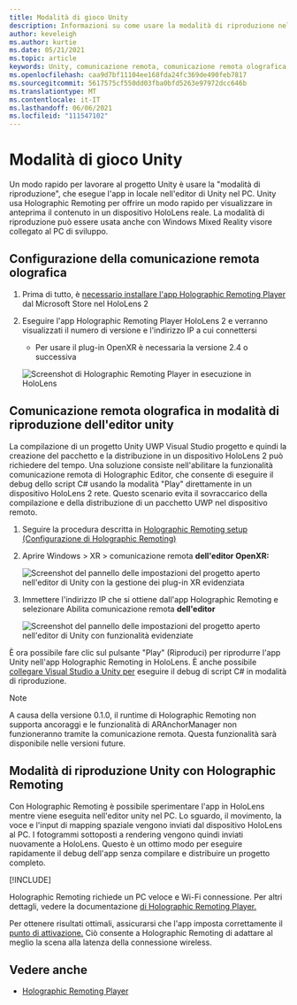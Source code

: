 ```yaml
---
title: Modalità di gioco Unity
description: Informazioni su come usare la modalità di riproduzione nell'editor di Unity per visualizzare in anteprima le modifiche dell'applicazione in un dispositivo senza distribuire un'app.
author: keveleigh
ms.author: kurtie
ms.date: 05/21/2021
ms.topic: article
keywords: Unity, comunicazione remota, comunicazione remota olografica, lettore di comunicazione remota olografica, HoloLens, visore per realtà mista, visore windows mixed reality, visore di realtà virtuale, modalità di gioco unity
ms.openlocfilehash: caa9d7bf11104ee168fda24fc369de490feb7817
ms.sourcegitcommit: 5617575cf550dd03fba0bfd5263e97972dcc646b
ms.translationtype: MT
ms.contentlocale: it-IT
ms.lasthandoff: 06/06/2021
ms.locfileid: "111547102"
---
```

# <a name="unity-play-mode"></a>Modalità di gioco Unity

Un modo rapido per lavorare al progetto Unity è usare la "modalità di riproduzione", che esegue l'app in locale nell'editor di Unity nel PC. Unity usa Holographic Remoting per offrire un modo rapido per visualizzare in anteprima il contenuto in un dispositivo HoloLens reale. La modalità di riproduzione può essere usata anche con Windows Mixed Reality visore collegato al PC di sviluppo.

## <a name="holographic-remoting-setup"></a>Configurazione della comunicazione remota olografica

1. Prima di tutto, è [necessario installare l'app Holographic Remoting Player](https://www.microsoft.com/store/productId/9NBLGGH4SV40) dal Microsoft Store nel HoloLens 2
2. Eseguire l'app Holographic Remoting Player HoloLens 2 e verranno visualizzati il numero di versione e l'indirizzo IP a cui connettersi
    * Per usare il plug-in OpenXR è necessaria la versione 2.4 o successiva

    ![Screenshot di Holographic Remoting Player in esecuzione in HoloLens](images/openxr-features-img-01.png)

## <a name="holographic-remoting-in-unity-editor-play-mode"></a>Comunicazione remota olografica in modalità di riproduzione dell'editor unity

La compilazione di un progetto Unity UWP Visual Studio progetto e quindi la creazione del pacchetto e la distribuzione in un dispositivo HoloLens 2 può richiedere del tempo. Una soluzione consiste nell'abilitare la funzionalità comunicazione remota di Holographic Editor, che consente di eseguire il debug dello script C# usando la modalità "Play" direttamente in un dispositivo HoloLens 2 rete. Questo scenario evita il sovraccarico della compilazione e della distribuzione di un pacchetto UWP nel dispositivo remoto.

1. Seguire la procedura descritta in [Holographic Remoting setup (Configurazione di Holographic Remoting)](#holographic-remoting-setup)
2. Aprire Windows > XR > comunicazione remota **dell'editor OpenXR:**

    ![Screenshot del pannello delle impostazioni del progetto aperto nell'editor di Unity con la gestione dei plug-in XR evidenziata](images/openxr-features-img-02.png)

3. Immettere l'indirizzo IP che si ottiene dall'app Holographic Remoting e selezionare Abilita comunicazione remota **dell'editor**

    ![Screenshot del pannello delle impostazioni del progetto aperto nell'editor di Unity con funzionalità evidenziate](images/openxr-features-img-03.png)

È ora possibile fare clic sul pulsante "Play" (Riproduci) per riprodurre l'app Unity nell'app Holographic Remoting in HoloLens. È anche possibile [collegare Visual Studio a Unity per](/visualstudio/gamedev/unity/get-started/using-visual-studio-tools-for-unity?pivots=windows) eseguire il debug di script C# in modalità di riproduzione.

> [!NOTE]
> A causa della versione 0.1.0, il runtime di Holographic Remoting non supporta ancoraggi e le funzionalità di ARAnchorManager non funzioneranno tramite la comunicazione remota.  Questa funzionalità sarà disponibile nelle versioni future.

## <a name="unity-play-mode-with-holographic-remoting"></a>Modalità di riproduzione Unity con Holographic Remoting

Con Holographic Remoting è possibile sperimentare l'app in HoloLens mentre viene eseguita nell'editor unity nel PC. Lo sguardo, il movimento, la voce e l'input di mapping spaziale vengono inviati dal dispositivo HoloLens al PC. I fotogrammi sottoposti a rendering vengono quindi inviati nuovamente a HoloLens. Questo è un ottimo modo per eseguire rapidamente il debug dell'app senza compilare e distribuire un progetto completo.

[!INCLUDE[](includes/unity-play-mode.md)]

Holographic Remoting richiede un PC veloce e Wi-Fi connessione. Per altri dettagli, vedere la documentazione [di Holographic Remoting Player.](../platform-capabilities-and-apis/holographic-remoting-player.md)

Per ottenere risultati ottimali, assicurarsi che l'app imposta correttamente il [punto di attivazione.](focus-point-in-unity.md) Ciò consente a Holographic Remoting di adattare al meglio la scena alla latenza della connessione wireless.

## <a name="see-also"></a>Vedere anche

* [Holographic Remoting Player](../platform-capabilities-and-apis/holographic-remoting-player.md)
